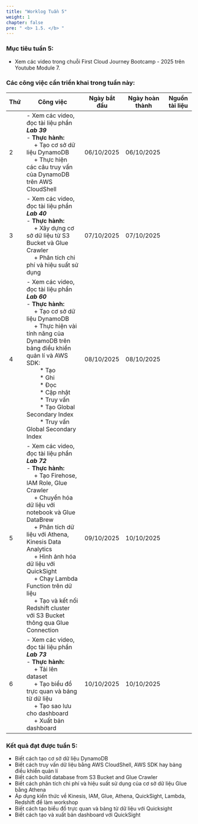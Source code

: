 ```yaml
---
title: "Worklog Tuần 5"
weight: 1
chapter: false
pre: " <b> 1.5. </b> "
---
```


### Mục tiêu tuần 5:

* Xem các video trong chuỗi First Cloud Journey Bootcamp - 2025 trên Youtube Module 7.

### Các công việc cần triển khai trong tuần này:
| Thứ | Công việc                                                                                                                                                                                                                                                                                                                                                                                                                                         | Ngày bắt đầu | Ngày hoàn thành | Nguồn tài liệu                            |
| --- | ------------------------------------------------------------------------------------------------------------------------------------------------------------------------------------------------------------------------------------------------------------------------------------------------------------------------------------------------------------------------------------------------------------------------------------------------- | ------------ | --------------- | ----------------------------------------- |
| 2   | - Xem các video, đọc tài liệu phần **<i>Lab 39</i>** <br> - **Thực hành:** <br>&emsp; + Tạo cơ sở dữ liệu DynamoDB <br>&emsp; + Thực hiện các câu truy vấn của DynamoDB trên AWS CloudShell                                                                                                                                                                                                                                                       | 06/10/2025   | 06/10/2025      |  |
| 3   | - Xem các video, đọc tài liệu phần **<i>Lab 40</i>** <br> - **Thực hành:** <br>&emsp; + Xây dựng cơ sở dữ liệu từ S3 Bucket và Glue Crawler <br>&emsp; + Phân tích chi phí và hiệu suất sử dụng                                                                                                                                                                                                                                                   | 07/10/2025   | 07/10/2025      |  |
| 4   | - Xem các video, đọc tài liệu phần **<i>Lab 60</i>** <br> - **Thực hành:** <br>&emsp; + Tạo cơ sở dữ liệu DynamoDB <br>&emsp; + Thực hiện vài tính năng của DynamoDB trên bảng điều khiển quản lí và AWS SDK: <br>&emsp;&emsp; * Tạo <br>&emsp;&emsp; * Ghi <br>&emsp;&emsp; * Đọc <br>&emsp;&emsp; * Cập nhật <br>&emsp;&emsp; * Truy vấn <br>&emsp;&emsp; * Tạo Global Secondary Index <br>&emsp;&emsp; * Truy vấn Global Secondary Index       | 08/10/2025   | 08/10/2025      |  |
| 5   | - Xem các video, đọc tài liệu phần **<i>Lab 72</i>** <br> - **Thực hành:** <br>&emsp; + Tạo Firehose, IAM Role, Glue Crawler <br>&emsp; + Chuyển hóa dữ liệu với notebook và Glue DataBrew <br>&emsp; + Phân tích dữ liệu với Athena, Kinesis Data Analytics <br>&emsp; + Hình ảnh hóa dữ liệu với QuickSight <br>&emsp; + Chạy Lambda Function trên dữ liệu <br>&emsp; + Tạo và kết nối Redshift cluster với S3 Bucket thông qua Glue Connection | 09/10/2025   | 10/10/2025      |  |
| 6   | - Xem các video, đọc tài liệu phần **<i>Lab 73</i>** <br> - **Thực hành:** <br>&emsp; + Tải lên dataset <br>&emsp; + Tạo biểu đồ trực quan và bảng từ dữ liệu <br>&emsp; + Tạo sao lưu cho dashboard <br>&emsp; + Xuất bản dashboard                                                                                                                                                                                                              | 10/10/2025   | 10/10/2025      |  |


### Kết quả đạt được tuần 5:

* Biết cách tạo cơ sở dữ liệu DynamoDB 
* Biết cách truy vấn dữ liệu bằng AWS CloudShell, AWS SDK hay bảng điều khiển quản lí
* Biết cách build database from S3 Bucket and Glue Crawler 
* Biết cách phân tích chi phí và hiệu suất sử dụng của cơ sở dữ liệu Glue bằng Athena
* Áp dụng kiến thức về Kinesis, IAM, Glue, Athena, QuickSight, Lambda, Redshift để làm workshop
* Biết cách tạo biểu đồ trực quan và bảng từ dữ liệu với Quicksight
* Biết cách tạo và xuất bản dashboard với QuickSight

